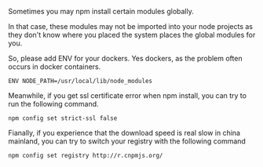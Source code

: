 Sometimes you may npm install certain modules globally.

In that case, these modules may not be imported into your node projects as they don't know where you placed the system places the global modules for you.

So, please add ENV for your dockers. Yes dockers, as the problem often occurs in docker containers.

```
ENV NODE_PATH=/usr/local/lib/node_modules
```

Meanwhile, if you get ssl certificate error when npm install, you can try to run the following command.

```
npm config set strict-ssl false
```

Fianally, if you experience that the download speed is real slow in china mainland, you can try to switch your registry with the following command

```
npm config set registry http://r.cnpmjs.org/
```